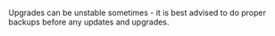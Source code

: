 Upgrades can be unstable sometimes - it is best advised to do proper backups before any updates and upgrades.
